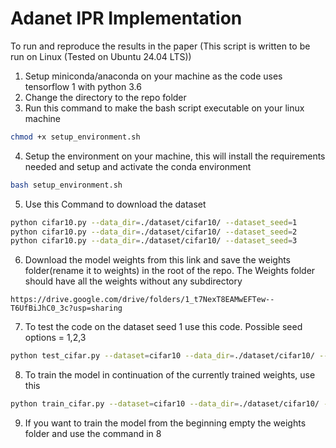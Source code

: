 # Adanet IPR Implementation

To run and reproduce the results in the paper (This script is written to be run on Linux (Tested on Ubuntu 24.04 LTS))
1. Setup miniconda/anaconda on your machine as the code uses tensorflow 1 with python 3.6
2. Change the directory to the repo folder
3. Run this command to make the bash script executable on your linux machine
```bash
chmod +x setup_environment.sh
```
4. Setup the environment on your machine, this will install the requirements needed and setup and activate the conda environment
``` bash
bash setup_environment.sh
```
5. Use this Command to download the dataset
```bash
python cifar10.py --data_dir=./dataset/cifar10/ --dataset_seed=1
python cifar10.py --data_dir=./dataset/cifar10/ --dataset_seed=2
python cifar10.py --data_dir=./dataset/cifar10/ --dataset_seed=3

```
6. Download the model weights from this link and save the weights folder(rename it to weights) in the root of the repo. The Weights folder should have all the weights without any subdirectory
```
https://drive.google.com/drive/folders/1_t7NexT8EAMwEFTew--T6UfBiJhC0_3c?usp=sharing
```
7. To test the code on the dataset seed 1 use this code. Possible seed options = 1,2,3
```bash
python test_cifar.py --dataset=cifar10 --data_dir=./dataset/cifar10/ --log_dir=./weights/ --dataset_seed=1
```

8. To train the model in continuation of the currently trained weights, use this
``` bash
python train_cifar.py --dataset=cifar10 --data_dir=./dataset/cifar10/ --log_dir=./weights/ --num_epochs=200 --epoch_decay_start=1500 --aug_flip=True --aug_trans=True --dataset_seed=1
```

9. If you want to train the model from the beginning empty the weights folder and use the command in 8